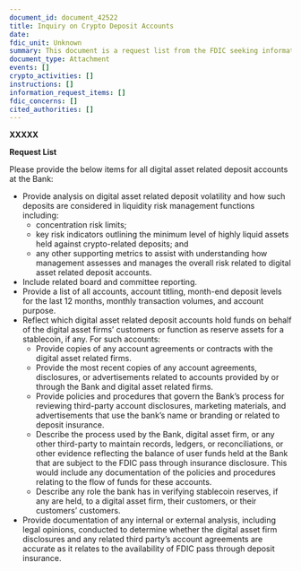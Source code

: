 ```yaml
---
document_id: document_42522
title: Inquiry on Crypto Deposit Accounts
date: 
fdic_unit: Unknown
summary: This document is a request list from the FDIC seeking information about a bank's digital asset related deposit accounts. The list requests detailed analysis of deposit volatility and liquidity risk management, board reporting, account listings with transaction volumes, and identification of accounts holding funds for digital asset firms' customers or functioning as stablecoin reserves. For accounts serving these functions, the FDIC requests account agreements, disclosures, marketing materials, policies for reviewing third-party materials using the bank's name or referencing deposit insurance, processes for maintaining records of user funds subject to FDIC pass-through insurance disclosure, and any role in verifying stablecoin reserves. The FDIC also requests documentation of any analysis determining the accuracy of digital asset firm disclosures regarding FDIC pass-through deposit insurance.
document_type: Attachment
events: []
crypto_activities: []
instructions: []
information_request_items: []
fdic_concerns: []
cited_authorities: []
---
```

**XXXXX**

**Request List**

Please provide the below items for all digital asset related deposit accounts at the Bank:

- Provide analysis on digital asset related deposit volatility and how such deposits are considered in liquidity risk management functions including:
  - concentration risk limits;
  - key risk indicators outlining the minimum level of highly liquid assets held against crypto-related deposits; and
  - any other supporting metrics to assist with understanding how management assesses and manages the overall risk related to digital asset related deposit accounts.
- Include related board and committee reporting.
- Provide a list of all accounts, account titling, month-end deposit levels for the last 12 months, monthly transaction volumes, and account purpose.
- Reflect which digital asset related deposit accounts hold funds on behalf of the digital asset firms’ customers or function as reserve assets for a stablecoin, if any. For such accounts:
  - Provide copies of any account agreements or contracts with the digital asset related firms.
  - Provide the most recent copies of any account agreements, disclosures, or advertisements related to accounts provided by or through the Bank and digital asset related firms.
  - Provide policies and procedures that govern the Bank’s process for reviewing third-party account disclosures, marketing materials, and advertisements that use the bank’s name or branding or related to deposit insurance.
  - Describe the process used by the Bank, digital asset firm, or any other third-party to maintain records, ledgers, or reconciliations, or other evidence reflecting the balance of user funds held at the Bank that are subject to the FDIC pass through insurance disclosure. This would include any documentation of the policies and procedures relating to the flow of funds for these accounts.
  - Describe any role the bank has in verifying stablecoin reserves, if any are held, to a digital asset firm, their customers, or their customers’ customers.
- Provide documentation of any internal or external analysis, including legal opinions, conducted to determine whether the digital asset firm disclosures and any related third party’s account agreements are accurate as it relates to the availability of FDIC pass through deposit insurance.